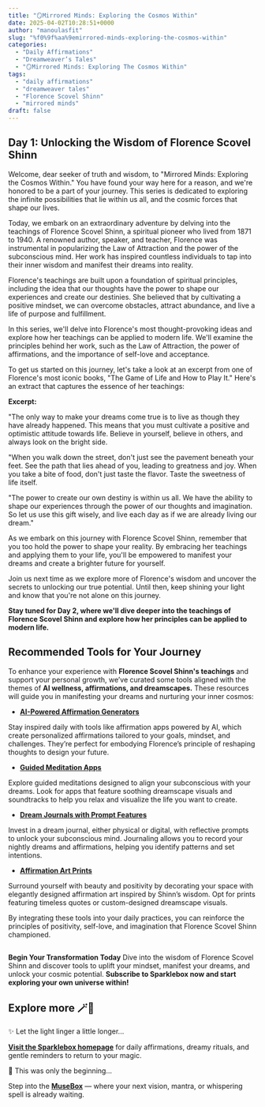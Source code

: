```yaml
---
title: "🪞Mirrored Minds: Exploring the Cosmos Within"
date: 2025-04-02T10:28:51+0000
author: "manoulasfit"
slug: "%f0%9f%aa%9emirrored-minds-exploring-the-cosmos-within"
categories:
  - "Daily Affirmations"
  - "Dreamweaver’s Tales"
  - "🪞Mirrored Minds: Exploring The Cosmos Within"
tags:
  - "daily affirmations"
  - "dreamweaver tales"
  - "Florence Scovel Shinn"
  - "mirrored minds"
draft: false
---
```

## **Day 1: Unlocking the Wisdom of Florence Scovel Shinn**

Welcome, dear seeker of truth and wisdom, to "Mirrored Minds: Exploring the Cosmos Within." You have found your way here for a reason, and we're honored to be a part of your journey. This series is dedicated to exploring the infinite possibilities that lie within us all, and the cosmic forces that shape our lives.

Today, we embark on an extraordinary adventure by delving into the teachings of Florence Scovel Shinn, a spiritual pioneer who lived from 1871 to 1940. A renowned author, speaker, and teacher, Florence was instrumental in popularizing the Law of Attraction and the power of the subconscious mind. Her work has inspired countless individuals to tap into their inner wisdom and manifest their dreams into reality.

Florence's teachings are built upon a foundation of spiritual principles, including the idea that our thoughts have the power to shape our experiences and create our destinies. She believed that by cultivating a positive mindset, we can overcome obstacles, attract abundance, and live a life of purpose and fulfillment.

In this series, we'll delve into Florence's most thought-provoking ideas and explore how her teachings can be applied to modern life. We'll examine the principles behind her work, such as the Law of Attraction, the power of affirmations, and the importance of self-love and acceptance.

To get us started on this journey, let's take a look at an excerpt from one of Florence's most iconic books, "The Game of Life and How to Play It." Here's an extract that captures the essence of her teachings:

**Excerpt:**

"The only way to make your dreams come true is to live as though they have already happened. This means that you must cultivate a positive and optimistic attitude towards life. Believe in yourself, believe in others, and always look on the bright side.

"When you walk down the street, don't just see the pavement beneath your feet. See the path that lies ahead of you, leading to greatness and joy. When you take a bite of food, don't just taste the flavor. Taste the sweetness of life itself.

"The power to create our own destiny is within us all. We have the ability to shape our experiences through the power of our thoughts and imagination. So let us use this gift wisely, and live each day as if we are already living our dream."

As we embark on this journey with Florence Scovel Shinn, remember that you too hold the power to shape your reality. By embracing her teachings and applying them to your life, you'll be empowered to manifest your dreams and create a brighter future for yourself.

Join us next time as we explore more of Florence's wisdom and uncover the secrets to unlocking our true potential. Until then, keep shining your light and know that you're not alone on this journey.

**Stay tuned for Day 2, where we'll dive deeper into the teachings of Florence Scovel Shinn and explore how her principles can be applied to modern life.**

## Recommended Tools for Your Journey

To enhance your experience with **Florence Scovel Shinn's teachings** and support your personal growth, we’ve curated some tools aligned with the themes of **AI wellness, affirmations, and dreamscapes.** These resources will guide you in manifesting your dreams and nurturing your inner cosmos:

- **[AI-Powered Affirmation Generators](https://easy-peasy.ai/templates/affirmation-generator)**

Stay inspired daily with tools like affirmation apps powered by AI, which create personalized affirmations tailored to your goals, mindset, and challenges. They’re perfect for embodying Florence’s principle of reshaping thoughts to design your future.

- **[Guided Meditation Apps](https://www.verywellmind.com/best-meditation-apps-4767322)**

Explore guided meditations designed to align your subconscious with your dreams. Look for apps that feature soothing dreamscape visuals and soundtracks to help you relax and visualize the life you want to create.

- **[Dream Journals with Prompt Features](https://amzn.to/4ciQAJK)**

Invest in a dream journal, either physical or digital, with reflective prompts to unlock your subconscious mind. Journaling allows you to record your nightly dreams and affirmations, helping you identify patterns and set intentions.

- **[Affirmation Art Prints](https://society6.com/a/collections/art-prints-affirmations)**

Surround yourself with beauty and positivity by decorating your space with elegantly designed affirmation art inspired by Shinn’s wisdom. Opt for prints featuring timeless quotes or custom-designed dreamscape visuals.

By integrating these tools into your daily practices, you can reinforce the principles of positivity, self-love, and imagination that Florence Scovel Shinn championed.

## 

**Begin Your Transformation Today**
Dive into the wisdom of Florence Scovel Shinn and discover tools to uplift your mindset, manifest your dreams, and unlock your cosmic potential. **Subscribe to Sparklebox now and start exploring your own universe within!**

## Explore more 🪄🔮

✨ Let the light linger a little longer...

[**Visit the Sparklebox homepage**](https://sparklebox.blog) for daily affirmations, dreamy rituals, and gentle reminders to return to your magic.

💭 This was only the beginning...

Step into the [**MuseBox**](https://sparklebox.blog/%E2%9C%A8-the-musebox/) — where your next vision, mantra, or whispering spell is already waiting.